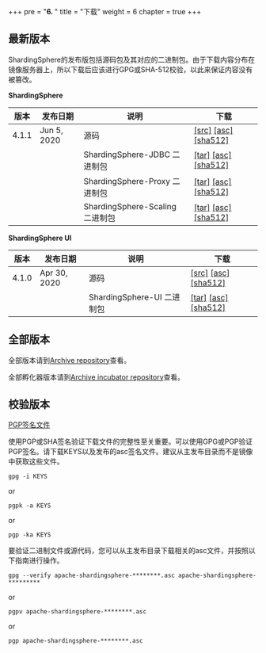 +++
pre = "<b>6. </b>"
title = "下载"
weight = 6
chapter = true
+++

## 最新版本

ShardingSphere的发布版包括源码包及其对应的二进制包。由于下载内容分布在镜像服务器上，所以下载后应该进行GPG或SHA-512校验，以此来保证内容没有被篡改。

**ShardingSphere**

| 版本 | 发布日期 | 说明 | 下载 |
| - | - | - | - |
| 4.1.1     | Jun 5, 2020 | 源码 | [[src]](https://www.apache.org/dyn/closer.cgi/shardingsphere/4.1.1/apache-shardingsphere-4.1.1-src.zip) [[asc]](https://downloads.apache.org/shardingsphere/4.1.1/apache-shardingsphere-4.1.1-src.zip.asc) [[sha512]](https://downloads.apache.org/shardingsphere/4.1.1/apache-shardingsphere-4.1.1-src.zip.sha512) |
|           |              | ShardingSphere-JDBC 二进制包 | [[tar]](https://www.apache.org/dyn/closer.cgi/shardingsphere/4.1.1/apache-shardingsphere-4.1.1-sharding-jdbc-bin.tar.gz) [[asc]](https://downloads.apache.org/shardingsphere/4.1.1/apache-shardingsphere-4.1.1-sharding-jdbc-bin.tar.gz.asc) [[sha512]](https://downloads.apache.org/shardingsphere/4.1.1/apache-shardingsphere-4.1.1-sharding-jdbc-bin.tar.gz.sha512) |
|           |              | ShardingSphere-Proxy 二进制包 | [[tar]](https://www.apache.org/dyn/closer.cgi/shardingsphere/4.1.1/apache-shardingsphere-4.1.1-sharding-proxy-bin.tar.gz) [[asc]](https://downloads.apache.org/shardingsphere/4.1.1/apache-shardingsphere-4.1.1-sharding-proxy-bin.tar.gz.asc) [[sha512]](https://downloads.apache.org/shardingsphere/4.1.1/apache-shardingsphere-4.1.1-sharding-proxy-bin.tar.gz.sha512) |
|           |              | ShardingSphere-Scaling 二进制包 | [[tar]](https://www.apache.org/dyn/closer.cgi/shardingsphere/4.1.1/apache-shardingsphere-4.1.1-sharding-scaling-bin.tar.gz) [[asc]](https://downloads.apache.org/shardingsphere/4.1.1/apache-shardingsphere-4.1.1-sharding-scaling-bin.tar.gz.asc) [[sha512]](https://downloads.apache.org/shardingsphere/4.1.1/apache-shardingsphere-4.1.1-sharding-scaling-bin.tar.gz.sha512) |

**ShardingSphere UI**

| 版本 | 发布日期 | 说明 | 下载 |
| - | - | - | - |
| 4.1.0     | Apr 30, 2020 | 源码 | [[src]](https://www.apache.org/dyn/closer.cgi/shardingsphere/shardingsphere-ui-4.1.0/apache-shardingsphere-4.1.0-shardingsphere-ui-src.zip ) [[asc]](https://downloads.apache.org/shardingsphere/shardingsphere-ui-4.1.0/apache-shardingsphere-4.1.0-shardingsphere-ui-src.zip.asc) [[sha512]](https://downloads.apache.org/shardingsphere/shardingsphere-ui-4.1.0/apache-shardingsphere-4.1.0-shardingsphere-ui-src.zip.sha512) |
|           |              | ShardingSphere-UI 二进制包 | [[tar]](https://www.apache.org/dyn/closer.cgi/shardingsphere/shardingsphere-ui-4.1.0/apache-shardingsphere-4.1.0-shardingsphere-ui-bin.tar.gz) [[asc]](https://downloads.apache.org/shardingsphere/shardingsphere-ui-4.1.0/apache-shardingsphere-4.1.0-shardingsphere-ui-bin.tar.gz.asc) [[sha512]](https://downloads.apache.org/shardingsphere/shardingsphere-ui-4.1.0/apache-shardingsphere-4.1.0-shardingsphere-ui-bin.tar.gz.sha512) |

## 全部版本

全部版本请到[Archive repository](https://archive.apache.org/dist/shardingsphere/)查看。

全部孵化器版本请到[Archive incubator repository](https://archive.apache.org/dist/incubator/shardingsphere/)查看。

## 校验版本

[PGP签名文件](https://downloads.apache.org/shardingsphere/KEYS)

使用PGP或SHA签名验证下载文件的完整性至关重要。可以使用GPG或PGP验证PGP签名。请下载KEYS以及发布的asc签名文件。建议从主发布目录而不是镜像中获取这些文件。

```shell
gpg -i KEYS
```

or

```shell
pgpk -a KEYS
```

or

```shell
pgp -ka KEYS
```

要验证二进制文件或源代码，您可以从主发布目录下载相关的asc文件，并按照以下指南进行操作。

```shell
gpg --verify apache-shardingsphere-********.asc apache-shardingsphere-*********
```

or

```shell
pgpv apache-shardingsphere-********.asc
```

or

```shell
pgp apache-shardingsphere-********.asc
```
